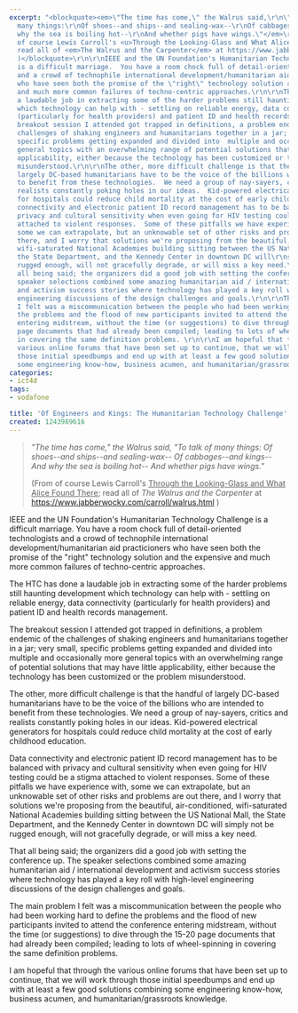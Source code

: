 ```yaml
---
excerpt: "<blockquote><em>\"The time has come,\" the Walrus said,\r\n\"To talk of
  many things:\r\nOf shoes--and ships--and sealing-wax--\r\nOf cabbages--and kings--\r\nAnd
  why the sea is boiling hot--\r\nAnd whether pigs have wings.\"</em>\r\n\r\n(From
  of course Lewis Carroll's <u>Through the Looking-Glass and What Alice Found There</u>;
  read all of <em>The Walrus and the Carpenter</em> at https://www.jabberwocky.com/carroll/walrus.html
  )</blockquote>\r\n\r\nIEEE and the UN Foundation's Humanitarian Technology Challenge
  is a difficult marriage.  You have a room chock full of detail-oriented technologists
  and a crowd of technophile international development/humanitarian aid practicioners
  who have seen both the promise of the \"right\" technology solution and the expensive
  and much more common failures of techno-centric approaches.\r\n\r\nThe HTC has done
  a laudable job in extracting some of the harder problems still haunting development
  which technology can help with - settling on reliable energy, data connectivity
  (particularly for health providers) and patient ID and health records management.\r\n\r\nThe
  breakout session I attended got trapped in definitions, a problem endemic of the
  challenges of shaking engineers and humanitarians together in a jar; very small,
  specific problems getting expanded and divided into  multiple and occasionally more
  general topics with an overwhelming range of potential solutions that may have little
  applicability, either because the technology has been customized or the problem
  misunderstood.\r\n\r\nThe other, more difficult challenge is that the handful of
  largely DC-based humanitarians have to be the voice of the billions who are intended
  to benefit from these technologies.  We need a group of nay-sayers, critics and
  realists constantly poking holes in our ideas.  Kid-powered electrical generators
  for hospitals could reduce child mortality at the cost of early childhood education.\r\n\r\nData
  connectivity and electronic patient ID record management has to be balanced with
  privacy and cultural sensitivity when even going for HIV testing could be a stigma
  attached to violent responses.  Some of these pitfalls we have experience with,
  some we can extrapolate, but an unknowable set of other risks and problems are out
  there, and I worry that solutions we're proposing from the beautiful, air-conditioned,
  wifi-saturated National Academies building sitting between the US National Mall,
  the State Department, and the Kennedy Center in downtown DC will\r\nsimply not be
  rugged enough, will not gracefully degrade, or will miss a key need.\r\n\r\nThat
  all being said; the organizers did a good job with setting the conference up.  The
  speaker selections combined some amazing humanitarian aid / international development
  and activism success stories where technology has played a key roll with high-level
  engineering discussions of the design challenges and goals.\r\n\r\nThe main problem
  I felt was a miscommunication between the people who had been working hard to define
  the problems and the flood of new participants invited to attend the conference
  entering midstream, without the time (or suggestions) to dive through the 15-20
  page documents that had already been compiled; leading to lots of wheel-spinning
  in covering the same definition problems. \r\n\r\nI am hopeful that through the
  various online forums that have been set up to continue, that we will work through
  those initial speedbumps and end up with at least a few good solutions combining
  some engineering know-how, business acumen, and humanitarian/grassroots knowledge.\r\n"
categories:
- ict4d
tags:
- vodafone

title: 'Of Engineers and Kings: The Humanitarian Technology Challenge'
created: 1243989616
---
```

<blockquote><em>"The time has come," the Walrus said,
"To talk of many things:
Of shoes--and ships--and sealing-wax--
Of cabbages--and kings--
And why the sea is boiling hot--
And whether pigs have wings."</em>

(From of course Lewis Carroll's <u>Through the Looking-Glass and What Alice Found There</u>; read all of <em>The Walrus and the Carpenter</em> at https://www.jabberwocky.com/carroll/walrus.html )</blockquote>

IEEE and the UN Foundation's Humanitarian Technology Challenge is a difficult marriage.  You have a room chock full of detail-oriented technologists and a crowd of technophile international development/humanitarian aid practicioners who have seen both the promise of the "right" technology solution and the expensive and much more common failures of techno-centric approaches.

The HTC has done a laudable job in extracting some of the harder problems still haunting development which technology can help with - settling on reliable energy, data connectivity (particularly for health providers) and patient ID and health records management.

The breakout session I attended got trapped in definitions, a problem endemic of the challenges of shaking engineers and humanitarians together in a jar; very small, specific problems getting expanded and divided into  multiple and occasionally more general topics with an overwhelming range of potential solutions that may have little applicability, either because the technology has been customized or the problem misunderstood.

The other, more difficult challenge is that the handful of largely DC-based humanitarians have to be the voice of the billions who are intended to benefit from these technologies.  We need a group of nay-sayers, critics and realists constantly poking holes in our ideas.  Kid-powered electrical generators for hospitals could reduce child mortality at the cost of early childhood education.

Data connectivity and electronic patient ID record management has to be balanced with privacy and cultural sensitivity when even going for HIV testing could be a stigma attached to violent responses.  Some of these pitfalls we have experience with, some we can extrapolate, but an unknowable set of other risks and problems are out there, and I worry that solutions we're proposing from the beautiful, air-conditioned, wifi-saturated National Academies building sitting between the US National Mall, the State Department, and the Kennedy Center in downtown DC will
simply not be rugged enough, will not gracefully degrade, or will miss a key need.

That all being said; the organizers did a good job with setting the conference up.  The speaker selections combined some amazing humanitarian aid / international development and activism success stories where technology has played a key roll with high-level engineering discussions of the design challenges and goals.

The main problem I felt was a miscommunication between the people who had been working hard to define the problems and the flood of new participants invited to attend the conference entering midstream, without the time (or suggestions) to dive through the 15-20 page documents that had already been compiled; leading to lots of wheel-spinning in covering the same definition problems. 

I am hopeful that through the various online forums that have been set up to continue, that we will work through those initial speedbumps and end up with at least a few good solutions combining some engineering know-how, business acumen, and humanitarian/grassroots knowledge.
<!--break-->
